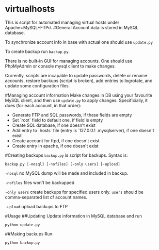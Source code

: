 virtualhosts
============
This is script for automated managing virtual hosts under Apache+MySQL+FTPd.
#General
Account data is stored in MySQL database.

To synchronize account info in base with actual one should use `update.py`

To create backup run `backup.py`.

There is no built-in GUI for managing accounts. One should use PhpMyAdmin or console mysql client to make changes.

Currently, scripts are incapable to update passwords, delete or rename accounts,
restore backups (script is broken), add entries to logrotate,
and update some configuration files.

#Managing account information
Make changes in DB using your favourite MySQL client, and then use
`update.py` to apply changes. Specificially, it does (for each account, in that order):

<UL>
<LI>Generate FTP and SQL passwords, if these fields are empty
<LI>Set `root` field to default one, if field is empty
<LI>Create SQL database, if one doesn't exist
<LI>Add entry to `hosts` file (entry is `127.0.0.1  <hostname>.mysqlserver), if one doesn't exist
<LI>Create account for ftpd, if one doesn't exist
<LI>Create entry in apache, if one doesn't exist
</UL>

#Creating backups
`backup.py` is script for backups. Syntax is:

```
backup.py [-nosql] [-nofiles] [-only users] [-upload]
```

`-nosql` no MySQL dump will be made and included in backup.

`-nofiles` files won't be backupped.

`-only users` create backups for specified users only. `users` should be comma-separated list of account names.

`-upload` upload backups to FTP

#Usage
##Updating
Update information in MySQL database and run
```
python update.py
```
##Making backups
Run
```
python backup.py
```


